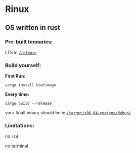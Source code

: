 # Rinux

## OS written in rust

### Pre-built binnaries:

LTS in [`/release`](/release/)

### Build yourself:

**First Run:**

```shell
cargo install bootimage
```

**Every time:**

```shell
cargo build --release
```

your finall binary should be in [`/target/x86_64-rustyos/debug/`](./target/x86_64-rustyos/debug/)

### Limitations:

no `std`

no terminal


